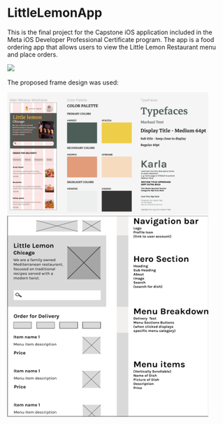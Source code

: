 # LittleLemonApp
This is the final project for the Capstone iOS application included in the Meta iOS Developer Professional Certificate program. The app is a food ordering app that allows users to view the Little Lemon Restaurant menu and place orders.


<img src="https://github.com/ListopadovArt/LittleLemonApp/blob/main/Documentation/Demo.gif?raw=true">



The proposed frame design was used:

<tr>

<td><img src="Documentation/Canvas_wireframe.png" width=460 height=280></td>
<td><img src="Documentation/wireframe.png" width=460 height=460></td>

</tr>
